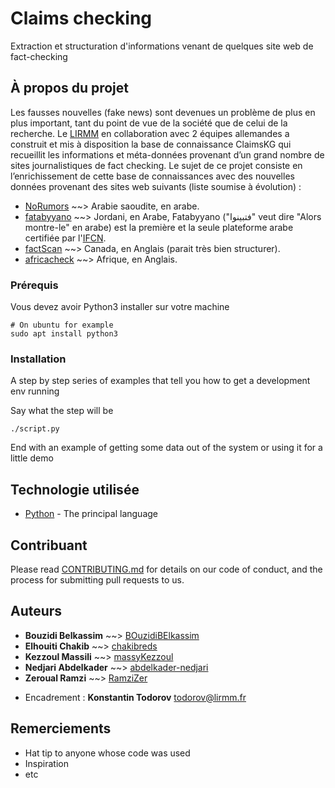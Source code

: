 # Claims checking

Extraction et structuration d'informations venant de quelques site web de fact-checking 

## À propos du projet

Les fausses nouvelles (fake news) sont devenues un problème de plus en plus important, tant du point de vue de la société que de celui de la recherche. Le [LIRMM](http://www.lirmm.fr/ "Laboratoire d’Informatique, de Robotique et de Microélectronique de Montpellier") en collaboration avec 2 équipes allemandes a construit et mis à disposition la base de connaissance ClaimsKG qui recueillit les informations et méta-données provenant d’un grand nombre de sites journalistiques de fact checking. Le sujet de ce projet consiste en l’enrichissement de cette base de connaissances avec des nouvelles données provenant des sites web suivants (liste soumise à évolution) :

- [NoRumors](http://norumors.net/) ~~> Arabie saoudite, en arabe.
- [fatabyyano](https://fatabyyano.net/) ~~> Jordani, en Arabe, Fatabyyano ("فتبينوا" veut dire "Alors montre-le" en arabe) est la première et la seule plateforme arabe certifiée par l'[IFCN](https://ifcncodeofprinciples.poynter.org/).
- [factScan](http://factscan.ca) ~~> Canada, en Anglais (parait très bien structurer).
- [africacheck](https://africacheck.org) ~~> Afrique, en Anglais.

### Prérequis

Vous devez avoir Python3 installer sur votre machine

```
# On ubuntu for example
sudo apt install python3
```

### Installation

A step by step series of examples that tell you how to get a development env running

Say what the step will be

```
./script.py
```

End with an example of getting some data out of the system or using it for a little demo

## Technologie utilisée

* [Python](https://www.python.org/) - The principal language

## Contribuant

Please read [CONTRIBUTING.md](https://gist.github.com/PurpleBooth/b24679402957c63ec426) for details on our code of conduct, and the process for submitting pull requests to us.

## Auteurs

* **Bouzidi Belkassim** ~~> [BOuzidiBElkassim](https://github.com/BOuzidiBElkassim)
* **Elhouiti Chakib** ~~> [chakibreds](https://github.com/chakibreds/)
* **Kezzoul Massili** ~~> [massyKezzoul](https://github.com/massykezzoul)
* **Nedjari Abdelkader** ~~> [abdelkader-nedjari](https://www.linkedin.com/in/abdelkader-nedjari/)
* **Zeroual Ramzi** ~~> [RamziZer](https://github.com/RamziZer)

- Encadrement : **Konstantin Todorov** ​[todorov@lirmm.fr​](mailto:todorov@lirmm.fr​)

## Remerciements

* Hat tip to anyone whose code was used
* Inspiration
* etc
